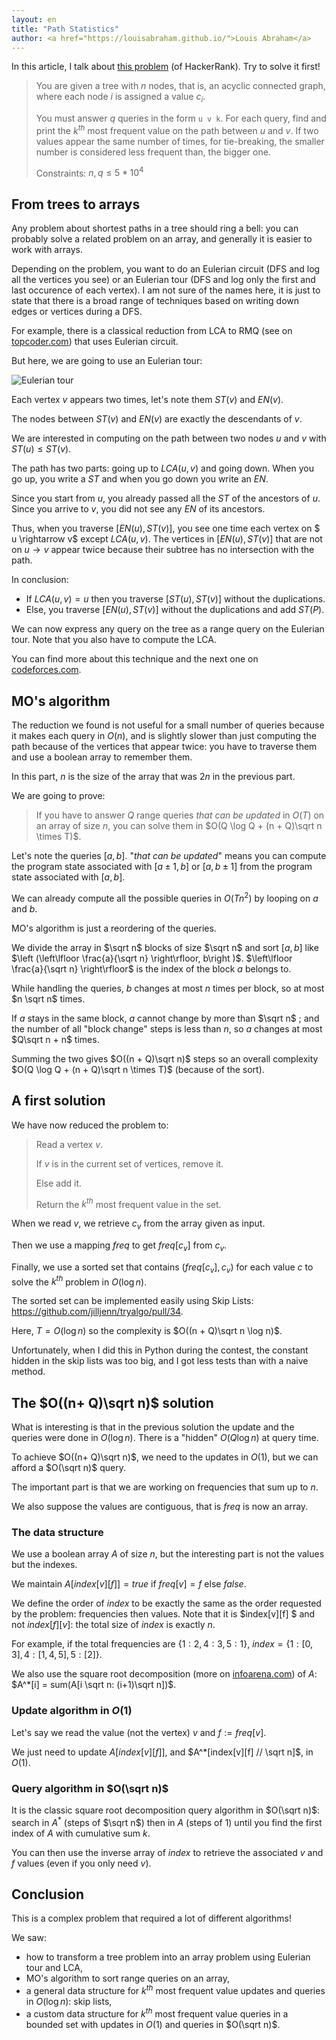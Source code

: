 ```yaml
---
layout: en
title: "Path Statistics"
author: <a href="https://louisabraham.github.io/">Louis Abraham</a>
---
```


In this article, I talk about [this problem](https://www.hackerrank.com/contests/w34/challenges/path-statistics/problem) (of HackerRank). Try to solve it first!

> You are given a tree with $n$ nodes, that is, an acyclic connected graph, where each node $i$ is assigned a value $c_i$.
>
> You must answer $q$ queries in the form `u v k`. For each query, find and print the $k^{th}$ most frequent value on the path between $u$ and $v$. If two values appear the same number of times, for tie-breaking, the smaller number is considered less frequent than, the bigger one.
>
> Constraints: $n, q ≤ 5 * 10^4$

## From trees to arrays

Any problem about shortest paths in a tree should ring a bell: you can probably solve a related problem on an array, and generally it is easier to work with arrays.

Depending on the problem, you want to do an Eulerian circuit (DFS and log all the vertices you see) or an Eulerian tour (DFS and log only the first and last occurence of each vertex). I am not sure of the names here, it is just to state that there is a broad range of techniques based on writing down edges or vertices during a DFS.

For example, there is a classical reduction from LCA to RMQ (see on [topcoder.com](https://www.topcoder.com/community/data-science/data-science-tutorials/range-minimum-query-and-lowest-common-ancestor/#Reduction%20from%20LCA%20to%20RMQ)) that uses Eulerian circuit.

But here, we are going to use an Eulerian tour:

![Eulerian tour]({{site.images}}eulerian-circuit.png)

Each vertex $v$ appears two times, let's note them $ST(v)$ and $EN(v)$.

The nodes between $ST(v)$ and $EN(v)$ are exactly the descendants of $v$.

We are interested in computing on the path between two nodes $u$ and $v$ with $ST(u) ≤ ST(v)$.

The path has two parts: going up to $LCA(u, v)$ and going down. When you go up, you write a $ST$ and when you go down you write an $EN$.

Since you start from $u$, you already passed all the $ST$ of the ancestors of $u$. Since you arrive to $v$, you did not see any $EN$ of its ancestors.

Thus, when you traverse $[EN(u), ST(v)]$, you see one time each vertex on $ u \rightarrow v$ except $LCA(u, v)$. The vertices in $[EN(u), ST(v)]$ that are not on $u \rightarrow v$ appear twice because their subtree has no intersection with the path.

In conclusion:

- If $LCA(u, v) = u$ then you traverse $[ST(u), ST(v)]$ without the duplications.
- Else, you traverse $[EN(u), ST(v)]$ without the duplications and add $ST(P)$.



We can now express any query on the tree as a range query on the Eulerian tour. Note that you also have to compute the LCA.

You can find more about this technique and the next one on [codeforces.com](http://codeforces.com/blog/entry/43230).

## MO's algorithm

The reduction we found is not useful for a small number of queries because it makes each query in $O(n)$, and is slightly slower than just computing the path because of the vertices that appear twice: you have to traverse them and use a boolean array to remember them.

In this part, $n$ is the size of the array that was $2n$ in the previous part.

We are going to prove:

> If you have to answer $Q$ range queries _that can be updated_ in $O(T)$ on an array of size $n$, you can solve them in $O(Q \log Q + (n + Q)\sqrt n  \times T)$.

Let's note the queries $[a, b]$. "_that can be updated_" means you can compute the program state associated with $[a±1, b]$ or $[a, b±1]$ from the program state associated with $[a, b]$.

We can already compute all the possible queries in $O(T n^2)$  by looping on $a$ and $b$.

MO's algorithm is just a reordering of the queries.

We divide the array in $\sqrt n$  blocks of size $\sqrt n$  and sort $[a, b]$ like $\left (\left\lfloor \frac{a}{\sqrt n} \right\rfloor, b\right )$. $\left\lfloor \frac{a}{\sqrt n} \right\rfloor$ is the index of the block $a$ belongs to.

While handling the queries, $b$ changes at most $n$ times per block, so at most $n \sqrt n$  times.

If $a$ stays in the same block, $a$ cannot change by more than $\sqrt n$ ; and the number of all "block change" steps is less than $n$, so $a$ changes at most $Q\sqrt n + n$ times.

Summing the two gives $O((n + Q)\sqrt n)$ steps so an overall complexity $O(Q \log Q + (n + Q)\sqrt n \times T)$ (because of the sort).



## A first solution 

We have now reduced the problem to:

> Read a vertex $v$.
>
> If $v$ is in the current set of vertices, remove it.
>
> Else add it.
>
> Return the $k^{th}$ most frequent value in the set.

When we read $v$, we retrieve $c_v$ from the array given as input.

Then we use a mapping $freq$ to get $freq[c_v]$ from $c_v$.

Finally, we use a sorted set that contains $(freq[c_v], c_v)$ for each value $c$ to solve the $k^{th}$ problem in $O(\log n)$.

The sorted set can be implemented easily using Skip Lists: https://github.com/jilljenn/tryalgo/pull/34.

Here, $T = O(\log n)$ so the complexity is $O((n + Q)\sqrt n \log n)$.

Unfortunately, when I did this in Python during the contest, the constant hidden in the skip lists was too big, and I got less tests than with a naive method.



## The $O((n+ Q)\sqrt n)$ solution

What is interesting is that in the previous solution the update and the queries were done in $O(\log n)$. There is a "hidden" $O(Q \log n)$ at query time.

To achieve $O((n+ Q)\sqrt n)$, we need to the updates in $O(1)$, but we can afford a $O(\sqrt n)$ query.

The important part is that we are working on frequencies that sum up to  $n$. 

We also suppose the values are contiguous, that is $freq$ is now an array.

### The data structure

We use a boolean array $A$ of size $n$, but the interesting part is not the values but the indexes.

We maintain $A[index[v][f]] = true$ if $freq[v] = f$ else $false$.

We define the order of $index$ to be exactly the same as the order requested by the problem: frequencies then values. Note that it is $index[v][f] $ and not $index[f][v]$: the total size of $index$ is exactly $n$.

For example, if the total frequencies are $\{1: 2, 4: 3, 5: 1\}$, $index = \{1: [0, 3], 4: [1, 4, 5], 5: [2]\}$. 

We also use the square root decomposition (more on [infoarena.com](http://www.infoarena.ro/blog/square-root-trick)) of $A$: $A^*[i] = sum(A[i \sqrt n: (i+1)\sqrt n])$.

### Update algorithm in $O(1)$

Let's say we read the value (not the vertex) $v$ and $f := freq[v]$.

We just need to update $A[index[v][f]]$, and $A^*[index[v][f] // \sqrt n]$, in $O(1)$.

### Query algorithm in $O(\sqrt n)$ 

It is the classic square root decomposition query algorithm in $O(\sqrt n)$: search in $A^*$ (steps of $\sqrt n$) then in $A$ (steps of $1$) until you find the first index of $A$ with cumulative sum $k$.

You can then use the inverse array of $index$ to retrieve the associated $v$ and $f$ values (even if you only need $v$).

## Conclusion

This is a complex problem that required a lot of different algorithms!

We saw:

- how to transform a tree problem into an array problem using Eulerian tour and LCA,
- MO's algorithm to sort range queries on an array,
- a general data structure for $k^{th}$ most frequent value updates and queries in $O(\log n)$: skip lists,
- a custom data structure for $k^{th}$ most frequent value queries in a bounded set with updates in $O(1)$ and queries in $O(\sqrt n)$.

